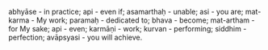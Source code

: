 abhyāse - in practice; api - even if; asamarthaḥ - unable; asi - you are; mat-karma - My work; paramaḥ - dedicated to; bhava - become; mat-artham - for My sake; api - even; karmāṇi - work; kurvan - performing; siddhim - perfection; avāpsyasi - you will achieve.